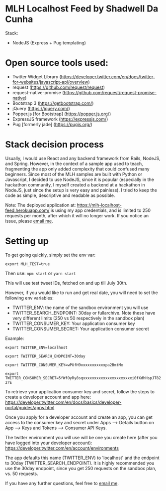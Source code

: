 # MLH Localhost Feed by Shadwell Da Cunha

Stack:
- NodeJS (Express + Pug templating)

# Open source tools used:
- Twitter Widget Library (https://developer.twitter.com/en/docs/twitter-for-websites/javascript-api/overview)
- request (https://github.com/request/request)
- request-native-promise (https://github.com/request/request-promise-native)
- Bootstrap 3 (https://getbootstrap.com/)
- jQuery (https://jquery.com/)
- Popper.js [for Bootstrap] (https://popper.js.org/)
- ExpressJS framework (https://expressjs.com/)
- Pug [formerly jade] (https://pugjs.org/)

# Stack decision process
Usually, I would use React and any backend framework from Rails, NodeJS, and Spring. However, in the context of a 
sample app used to teach, fragmenting the app only added complexity that could confused many beginners. 
Since most of the MLH samples are built with Python or Javascript, I decided to use NodeJS, since it is popular 
(especially in the hackathon community, I myself created a backend at a hackathon in NodeJS, just since the setup is 
very easy and painless). I tried to keep the code as simple, descriptive and readable as possible.

Note: The deployed application at: https://mlh-localhost-feed.herokuapp.com/ is using my app credentials, and is limited
to 250 requests per month, after which it will no longer work. If you notice an issue, please [email me](emailto:contact@sdacunha.com).

# Setting up
To get going quickly, simply set the env var:

``export MLH_TEST=true``

Then use:
``npm start`` or ``yarn start``

This will use test tweet IDs, fetched on and up till July 30th.

However, if you would like to run and get real date, you will need to set the following env variables:
- TWITTER_ENV: the name of the sandbox environment you will use
- TWITTER_SEARCH_ENDPOINT: 30day or fullarchive. Note these have very different limits (250 vs 50 respectively in the sandbox plan)
- TWITTER_CONSUMER_KEY: Your application consumer key
- TWITTER_CONSUMER_SECRET: Your application consumer secret

Example:

``export TWITTER_ENV=localhost``

``export TWITTER_SEARCH_ENDPOINT=30day``

``export TWITTER_CONSUMER_KEY=wPUfH9xxxxxxxxxxxpa2BmtMx``

``export TWITTER_CONSUMER_SECRET=5fWfOyRy8sqxxxxxxxxxxxxxxxxxxxxxxi0fXdhHspJT822rE``

To retrieve your application consumer key and secret, follow the steps to create a developer account and app here:
https://developer.twitter.com/en/docs/basics/developer-portal/guides/apps.html

Once you apply for a developer account and create an app, you can get access to the consumer key and secret under Apps -->
Details button on App --> Keys and Tokens --> Consumer API Keys.

The twitter environment you will use will be one you create here (after you have logged into your developer account):
https://developer.twitter.com/en/account/environments 

The app defaults this name (TWITTER_ENV) to 'localhost' and the endpoint to 30day (TWITTER_SEARCH_ENDPOINT). It is highly recommended
you use the 30day endpoint, since you get 250 requests on the sandbox plan, vs. 50 requests.

If you have any further questions, feel free to [email me](emailto:contact@sdacunha.com).
